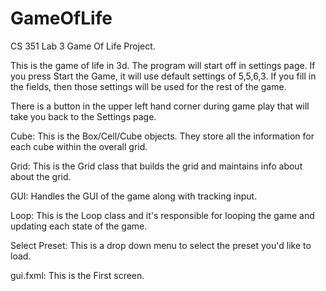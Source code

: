 # GameOfLife

CS 351 Lab 3 Game Of Life Project.

This is the game of life in 3d. The program will start off in settings page. If you press
Start the Game, it will use default settings of 5,5,6,3. If you fill in the fields, then 
those settings will be used for the rest of the game. 

There is a button in the upper left hand corner during game play that will take you back to the 
Settings page.

Cube: This is the Box/Cell/Cube objects. They store all the information for each cube within the
overall grid.

Grid: This is the Grid class that builds the grid and maintains info about about the grid.

GUI: Handles the GUI of the game along with tracking input. 

Loop: This is the Loop class and it's responsible for looping the game and updating each state of the game.

Select Preset: This is a drop down menu to select the preset you'd like to load.

gui.fxml: This is the First screen.
